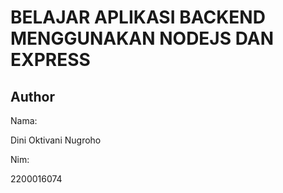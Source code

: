 # BELAJAR APLIKASI BACKEND MENGGUNAKAN NODEJS DAN EXPRESS

## Author

Nama:

Dini Oktivani Nugroho

Nim:

2200016074